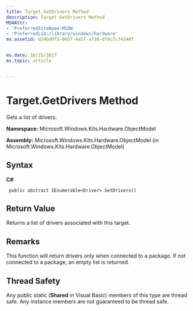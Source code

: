 ```yaml
---
title: Target.GetDrivers Method
description: Target.GetDrivers Method
MSHAttr:
- 'PreferredSiteName:MSDN'
- 'PreferredLib:/library/windows/hardware'
ms.assetid: d24bd0f1-8657-4a57-a736-df0c7c74348f


ms.date: 10/15/2017
ms.topic: article


---
```


# Target.GetDrivers Method


Gets a list of drivers.

**Namespace:** Microsoft.Windows.Kits.Hardware.ObjectModel

**Assembly:** Microsoft.Windows.Kits.Hardware.ObjectModel (in Microsoft.Windows.Kits.Hardware.ObjectModel)

## <span id="Syntax"></span><span id="syntax"></span><span id="SYNTAX"></span>Syntax


**C#**

` public abstract IEnumerable<Driver> GetDrivers()`

## <span id="Return_Value"></span><span id="return_value"></span><span id="RETURN_VALUE"></span>Return Value


Returns a list of drivers associated with this target.

## <span id="Remarks"></span><span id="remarks"></span><span id="REMARKS"></span>Remarks


This function will return drivers only when connected to a package. If not connected to a package, an empty list is returned.

## <span id="Thread_Safety"></span><span id="thread_safety"></span><span id="THREAD_SAFETY"></span>Thread Safety


Any public static (**Shared** in Visual Basic) members of this type are thread safe. Any instance members are not guaranteed to be thread safe.

 

 







